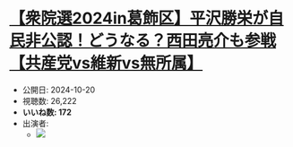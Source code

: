 # [【衆院選2024in葛飾区】平沢勝栄が自民非公認！どうなる？西田亮介も参戦【共産党vs維新vs無所属】](https://www.youtube.com/watch?v=DKeqbCRYdeo)
-   公開日: 2024-10-20
-   視聴数: 26,222
-   **いいね数: 172**
-   出演者: 
    - [![](https://img.youtube.com/vi/DKeqbCRYdeo/hqdefault.jpg)](https://www.youtube.com/watch?v=DKeqbCRYdeo)

